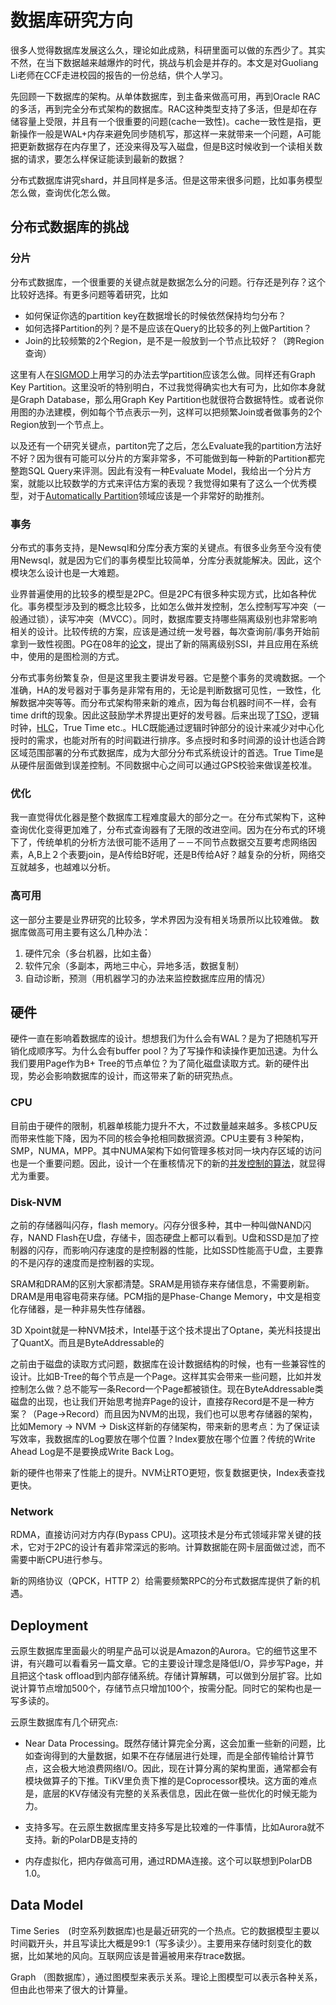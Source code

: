 # 数据库研究方向

很多人觉得数据库发展这么久，理论如此成熟，科研里面可以做的东西少了。其实不然，在当下数据越来越爆炸的时代，挑战与机会是并存的。本文是对Guoliang Li老师在CCF走进校园的报告的一份总结，供个人学习。

先回顾一下数据库的架构。从单体数据库，到主备来做高可用，再到Oracle RAC的多活，再到完全分布式架构的数据库。RAC这种类型支持了多活，但是却在存储容量上受限，并且有一个很重要的问题(cache一致性)。cache一致性是指，更新操作一般是WAL+内存来避免同步随机写，那这样一来就带来一个问题，A可能把更新数据存在内存里了，还没来得及写入磁盘，但是B这时候收到一个读相关数据的请求，要怎么样保证能读到最新的数据？

分布式数据库讲究shard，并且同样是多活。但是这带来很多问题，比如事务模型怎么做，查询优化怎么做。

## 分布式数据库的挑战

### 分片
分布式数据库，一个很重要的关键点就是数据怎么分的问题。行存还是列存？这个比较好选择。有更多问题等着研究，比如

* 如何保证你选的partition key在数据增长的时候依然保持均匀分布？
* 如何选择Partition的列？是不是应该在Query的比较多的列上做Partition？
* Join的比较频繁的2个Region，是不是一般放到一个节点比较好？（跨Region查询）

这里有人在[SIGMOD](https://dl.acm.org/doi/10.1145/3318464.3389704)上用学习的办法去学partition应该怎么做。同样还有Graph Key Partition。这里没听的特别明白，不过我觉得确实也大有可为，比如你本身就是Graph Database，那么用Graph Key Partition也就很符合数据特性。或者说你用图的办法建模，例如每个节点表示一列，这样可以把频繁Join或者做事务的2个Region放到一个节点上。

以及还有一个研究关键点，partiton完了之后，怎么Evaluate我的partition方法好不好？因为很有可能可以分片的方案非常多，不可能做到每一种新的Partition都完整跑SQL Query来评测。因此有没有一种Evaluate Model，我给出一个分片方案，就能以比较数学的方式来评估方案的表现？我觉得如果有了这么一个优秀模型，对于[Automatically Partition](https://hstore.cs.brown.edu/papers/hstore-partitioning.pdf)领域应该是一个非常好的助推剂。

### 事务
分布式的事务支持，是Newsql和分库分表方案的关键点。有很多业务至今没有使用Newsql，就是因为它们的事务模型比较简单，分库分表就能解决。因此，这个模块怎么设计也是一大难题。

业界普遍使用的比较多的模型是2PC。但是2PC有很多种实现方式，比如各种优化。事务模型涉及到的概念比较多，比如怎么做并发控制，怎么控制写写冲突（一般通过锁），读写冲突（MVCC）。同时，数据库要支持哪些隔离级别也非常影响相关的设计。比较传统的方案，应该是通过统一发号器，每次查询前/事务开始前拿到一致性视图。PG在08年的[论文](https://courses.cs.washington.edu/courses/cse444/08au/544M/READING-LIST/fekete-sigmod2008.pdf)，提出了新的隔离级别SSI，并且应用在系统中，使用的是图检测的方式。

分布式事务纷繁复杂，但是这里我主要讲发号器。它是整个事务的灵魂数据。一个准确，HA的发号器对于事务是非常有用的，无论是判断数据可见性，一致性，化解数据冲突等等。而分布式架构带来新的难点，因为每台机器时间不一样，会有time drift的现象。因此这鼓励学术界提出更好的发号器。后来出现了[TSO](https://www.cs.princeton.edu/courses/archive/fall10/cos597B/papers/percolator-osdi10.pdf)，逻辑时钟，[HLC](https://cse.buffalo.edu/~demirbas/publications/hlc.pdf)，True Time etc.。HLC既能通过逻辑时钟部分的设计来减少对中心化授时的需求，也能对所有的时间戳进行排序。多点授时和多时间源的设计也适合跨区域范围部署的分布式数据库，成为大部分分布式系统设计的首选。True Time是从硬件层面做到误差控制。不同数据中心之间可以通过GPS校验来做误差校准。


### 优化
我一直觉得优化器是整个数据库工程难度最大的部分之一。在分布式架构下，这种查询优化变得更加难了，分布式查询器有了无限的改进空间。因为在分布式的环境下了，传统单机的分析方法很可能不适用了－－不同节点数据交互要考虑网络因素，A,B上２个表要join，是A传给B好呢，还是B传给A好？越复杂的分析，网络交互就越多，也越难以分析。

### 高可用
这一部分主要是业界研究的比较多，学术界因为没有相关场景所以比较难做。
数据库做高可用主要有这么几种办法：
1. 硬件冗余（多台机器，比如主备）
2. 软件冗余（多副本，两地三中心，异地多活，数据复制）
3. 自动诊断，预测（用机器学习的办法来监控数据库应用的情况）

## 硬件

硬件一直在影响着数据库的设计。想想我们为什么会有WAL？是为了把随机写开销化成顺序写。为什么会有buffer pool？为了写操作和读操作更加迅速。为什么我们要用Page作为B+ Tree的节点单位？为了简化磁盘读取方式。新的硬件出现，势必会影响数据库的设计，而这带来了新的研究热点。

### CPU
目前由于硬件的限制，机器单核能力提升不大，不过数量越来越多。多核CPU反而带来性能下降，因为不同的核会争抢相同数据资源。CPU主要有３种架构，SMP，NUMA，MPP。其中NUMA架构下如何管理多核对同一块内存区域的访问也是一个重要问题。因此，设计一个在重核情况下的新的[并发控制的算法](http://vldb.org/pvldb/vol10/p49-wang.pdf)，就显得尤为重要。


### Disk-NVM
之前的存储器叫闪存，flash memory。闪存分很多种，其中一种叫做NAND闪存，NAND Flash在U盘，存储卡，固态硬盘上都可以看到。U盘和SSD是加了控制器的闪存，而影响闪存速度的是控制器的性能，比如SSD性能高于U盘，主要靠的不是闪存的速度而是控制器的实现。

SRAM和DRAM的区别大家都清楚。SRAM是用锁存来存储信息，不需要刷新。DRAM是用电容电荷来存储。PCM指的是Phase-Change Memory，中文是相变化存储器，是一种非易失性存储器。

3D Xpoint就是一种NVM技术，Intel基于这个技术提出了Optane，美光科技提出了QuantX。而且是ByteAddressable的

之前由于磁盘的读取方式问题，数据库在设计数据结构的时候，也有一些兼容性的设计。比如B-Tree的每个节点是一个Page。这样其实会带来一些问题，比如并发控制怎么做？总不能写一条Record一个Page都被锁住。现在ByteAddressable类磁盘的出现，也让我们开始思考抛弃Page的设计，直接存Record是不是一种方案？（Page->Record）而且因为NVM的出现，我们也可以思考存储器的架构，比如Memory -> NVM -> Disk这样新的存储架构，带来新的思考点：为了保证读写效率，我数据库的Log要放在哪个位置？Index要放在哪个位置？传统的Write Ahead Log是不是要换成Write Back Log。

新的硬件也带来了性能上的提升。NVM让RTO更短，恢复数据更快，Index表查找更快。

### Network
RDMA，直接访问对方内存(Bypass CPU)。这项技术是分布式领域非常关键的技术，它对于2PC的设计有着非常深远的影响。计算数据能在网卡层面做过滤，而不需要中断CPU进行参与。

新的网络协议（QPCK，HTTP 2）给需要频繁RPC的分布式数据库提供了新的机遇。


## Deployment 
云原生数据库里面最火的明星产品可以说是Amazon的Aurora。它的细节这里不讲，有兴趣可以看看另一篇文章。它的主要设计理念是降低I/O，异步写Page，并且把这个task offload到内部存储系统。存储计算解耦，可以做到分层扩容。比如说计算节点增加500个，存储节点只增加100个，按需分配。同时它的架构也是一写多读的。

云原生数据库有几个研究点: 

* Near Data Processing。既然存储计算完全分离，这会加重一些新的问题，比如查询得到的大量数据，如果不在存储层进行处理，而是全部传输给计算节点，这会极大地浪费网络I/O。因此，现在计算分离的架构里面，通常都会有模块做算子的下推。TiKV里负责下推的是Coprocessor模块。这方面的难点是，底层的KV存储没有完整的关系表信息，因此在做一些优化的时候无能为力。


* 支持多写。在云原生数据库里支持多写是比较难的一件事情，比如Aurora就不支持。新的PolarDB是支持的


* 内存虚拟化，把内存做高可用，通过RDMA连接。这个可以联想到PolarDB 1.0。



## Data Model
Time Series　(时空系列数据库)也是最近研究的一个热点。它的数据模型主要以时间戳开头，并且写读比大概是99:1（写多读少）。主要用来存储时刻变化的数据，比如某地的风向。互联网应该是普遍被用来存trace数据。

Graph （图数据库），通过图模型来表示关系。理论上图模型可以表示各种关系，但由此也带来了很大的计算量。

